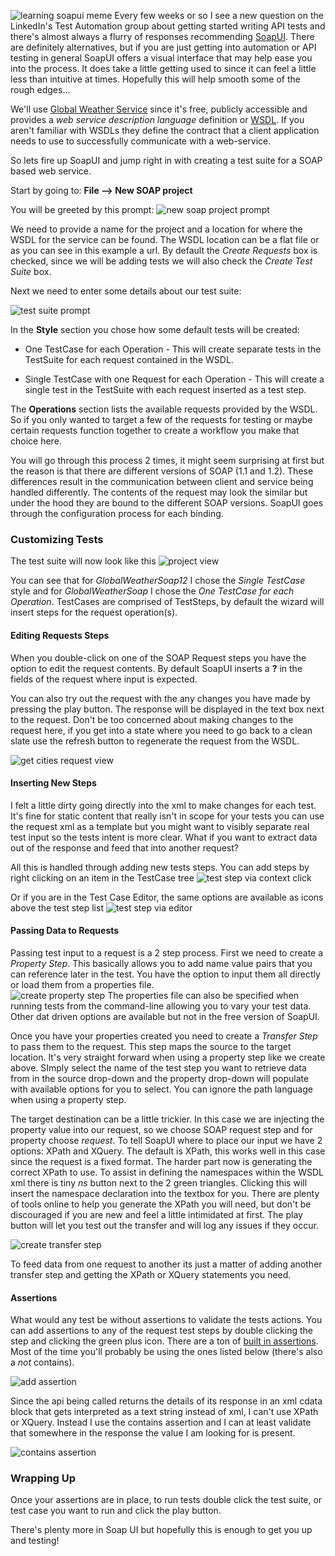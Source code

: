 ![learning soapui meme ](http://www.brendanconnolly.net/wp-content/uploads/2016/05/SoapUImeme.jpg)
Every few weeks or so I see a new question on the LinkedIn's Test Automation group about getting started writing API tests and there's almost always a flurry of responses recommending [SoapUI](https://www.soapui.org/). There are definitely alternatives, but if you are just getting into automation or API testing in general SoapUI offers a visual interface that may help ease you into the process. It does take a little getting used to since it can feel a little less than intuitive at times. Hopefully this will help smooth some of the rough edges...

We'll use [Global Weather Service](http://www.webservicex.com/globalweather.asmx) since it's free, publicly accessible and provides a *web service description language* definition or [WSDL](https://en.wikipedia.org/wiki/Web_Services_Description_Language). If you aren't familiar with WSDLs they define the contract that a client application needs to use to successfully communicate with a web-service. 

So lets fire up SoapUI and jump right in with creating a test suite for a SOAP based web service.
 
 Start by going to:  **File --> New SOAP project**
 
 You will be greeted by this prompt:
 ![new soap project prompt](http://www.brendanconnolly.net/wp-content/uploads/2016/05/NewSoapProject.png)
 
We need to provide a name for the project and a location for where the WSDL for the service can be found. The WSDL location can be a flat file or as you can see in this example a url. By default the *Create Requests* box is checked, since we will be adding tests we will also check the *Create Test Suite* box.

Next we need to enter some details about our test suite:

![test suite prompt](http://www.brendanconnolly.net/wp-content/uploads/2016/05/GenerateTestSuite.png)

In the **Style** section you chose how some default tests will be created:

* One TestCase for each Operation - This will create separate tests in the TestSuite  for each request contained in the WSDL.

* Single TestCase with one Request for each Operation - This will create a single test in the TestSuite with each request inserted as a test step.

The **Operations** section lists the available requests provided by the WSDL. So if you only wanted to target a few of the requests for testing or maybe certain requests function together to create a workflow you make that choice here.

You will go through this process 2 times, it might seem surprising at first but the reason is that there are different versions of SOAP (1.1 and 1.2). These differences result in the communication between client and service being handled differently. The contents of the request may look the similar but under the hood they are bound to the different SOAP versions. SoapUI goes through the configuration process for each binding. 

### Customizing Tests

The test suite will now look like this
![project view](http://www.brendanconnolly.net/wp-content/uploads/2016/05/ProjectView.png)

You can see that for *GlobalWeatherSoap12* I chose the *Single TestCase* style and for *GlobalWeatherSoap* I chose the *One TestCase for each Operation*.
TestCases are comprised of TestSteps, by default the wizard will insert steps for the request operation(s). 

#### Editing Requests Steps
When you double-click on one of the SOAP Request steps you have the option to edit the request contents. By default SoapUI inserts a **?** in the fields of the request where input is expected. 

You can also try out the request with the any changes you have made by pressing the play button. The response will be displayed in the text box next to the request.
Don't be too concerned about making changes to the request here, if you get into a state where you need to go back to a clean slate use the refresh button to regenerate the request from the WSDL.  

![get cities request view](http://www.brendanconnolly.net/wp-content/uploads/2016/05/GetCitiesRequestView.png)

#### Inserting New Steps
I felt a little dirty going directly into the xml to make changes for each test. It's fine for static content that really isn't in scope for your tests you can use the request xml as a template but you might want to visibly separate real test input so the tests intent is more clear. What if you want to extract data out of the response and feed that into another request? 

All this is handled through adding new tests steps. You can add steps by right clicking on an item in the TestCase tree
![test step via context click](http://www.brendanconnolly.net/wp-content/uploads/2016/05/TestStepViaContext.png)

Or if you are in the Test Case Editor, the same options are available as icons above the test step list
 ![test step via editor](http://www.brendanconnolly.net/wp-content/uploads/2016/05/TestStepViaEditor.png)

#### Passing Data to Requests

Passing test input to a request is a 2 step process. First we need to create a *Property Step*. This basically allows you to add name value pairs that you can reference later in the test. You have the option to input them all directly or load them from a properties file.  
![create property step](http://www.brendanconnolly.net/wp-content/uploads/2016/05/CreatePropertyStep.png)
The properties file can also be specified when running tests from the command-line allowing you to vary your test data. Other dat driven options are available but not in the free version of SoapUI.

Once you have your properties created you need to create a *Transfer Step* to pass them to the request. This step maps the source to the target location. It's very straight forward when using a property step like we create above. SImply select the name of the test step you want to retrieve data from in the source drop-down and the property drop-down will populate with available options for you to select. You can ignore the path language when using a property step.

The target destination can be a little trickier. In this case we are injecting the property value into our request, so we choose SOAP request step and for property choose *request*. To tell SoapUI where to place our input we have 2 options: XPath and XQuery. The default is XPath, this works well in this case since the request is a fixed format. The harder part now is generating the correct XPath to use. To assist in defining the namespaces within the WSDL xml there is tiny *ns* button next to the 2 green triangles. Clicking this will insert the namespace declaration into the textbox for you. There are plenty of tools online to help you generate the XPath you will need, but don't be discouraged if you are new and feel a little intimidated at first. The play button will let you test out the transfer and will log any issues if they occur. 

![create transfer step](http://www.brendanconnolly.net/wp-content/uploads/2016/05/CreateTransferStep.png)

To feed data from one request to another its just a matter of adding another transfer step and getting the XPath or XQuery statements you need. 

#### Assertions 

What would any test be without assertions to validate the tests actions. You can add assertions to any of the request test steps by double clicking the step and clicking the green plus icon. There are a ton of [built in assertions](https://www.soapui.org/functional-testing/validating-messages/getting-started-with-assertions.html#2-Assertion-categories). Most of the time you'll probably be using the ones listed below (there's also a *not* contains). 

![add assertion](http://www.brendanconnolly.net/wp-content/uploads/2016/05/AddAssertion.png)

Since the api being called returns the details of its response in an xml cdata block that gets interpreted as a text string instead of xml, I can't use XPath or XQuery. Instead I use the contains assertion and I can at least validate that somewhere in the response the value I am looking for is present. 

![contains assertion](http://www.brendanconnolly.net/wp-content/uploads/2016/05/ContainsAssertion.png)

### Wrapping Up
Once your assertions are in place, to run tests double click the test suite, or test case you want to run and click the play button. 

There's plenty more in Soap UI but hopefully this is enough to get you up and testing!

 
 